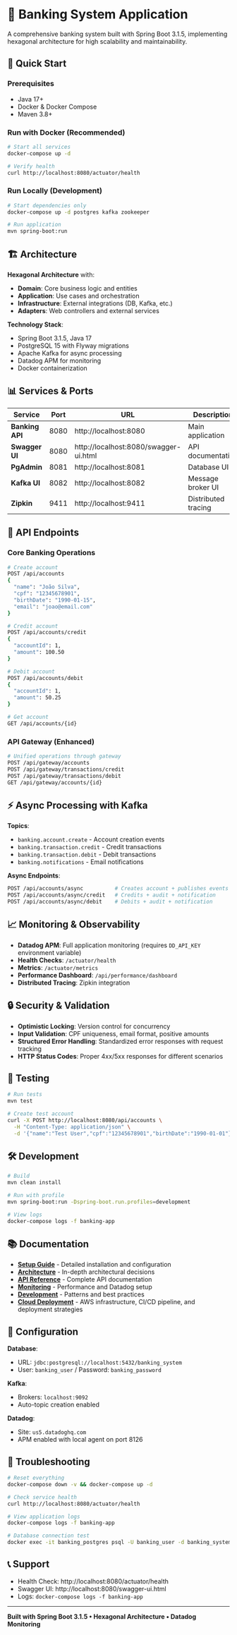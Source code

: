 # 🏦 Banking System Application

A comprehensive banking system built with Spring Boot 3.1.5, implementing hexagonal architecture for high scalability and maintainability.

## 🚀 Quick Start

### Prerequisites
- Java 17+
- Docker & Docker Compose
- Maven 3.8+

### Run with Docker (Recommended)
```bash
# Start all services
docker-compose up -d

# Verify health
curl http://localhost:8080/actuator/health
```

### Run Locally (Development)
```bash
# Start dependencies only
docker-compose up -d postgres kafka zookeeper

# Run application
mvn spring-boot:run
```

## 🏗️ Architecture

**Hexagonal Architecture** with:
- **Domain**: Core business logic and entities
- **Application**: Use cases and orchestration
- **Infrastructure**: External integrations (DB, Kafka, etc.)
- **Adapters**: Web controllers and external services

**Technology Stack**:
- Spring Boot 3.1.5, Java 17
- PostgreSQL 15 with Flyway migrations
- Apache Kafka for async processing
- Datadog APM for monitoring
- Docker containerization

## 📊 Services & Ports

| Service | Port | URL | Description |
|---------|------|-----|-------------|
| **Banking API** | 8080 | http://localhost:8080 | Main application |
| **Swagger UI** | 8080 | http://localhost:8080/swagger-ui.html | API documentation |
| **PgAdmin** | 8081 | http://localhost:8081 | Database UI |
| **Kafka UI** | 8082 | http://localhost:8082 | Message broker UI |
| **Zipkin** | 9411 | http://localhost:9411 | Distributed tracing |

## 🔌 API Endpoints

### Core Banking Operations
```bash
# Create account
POST /api/accounts
{
  "name": "João Silva",
  "cpf": "12345678901",
  "birthDate": "1990-01-15",
  "email": "joao@email.com"
}

# Credit account
POST /api/accounts/credit
{
  "accountId": 1,
  "amount": 100.50
}

# Debit account
POST /api/accounts/debit
{
  "accountId": 1,
  "amount": 50.25
}

# Get account
GET /api/accounts/{id}
```

### API Gateway (Enhanced)
```bash
# Unified operations through gateway
POST /api/gateway/accounts
POST /api/gateway/transactions/credit
POST /api/gateway/transactions/debit
GET /api/gateway/accounts/{id}
```

## ⚡ Async Processing with Kafka

**Topics**:
- `banking.account.create` - Account creation events
- `banking.transaction.credit` - Credit transactions
- `banking.transaction.debit` - Debit transactions
- `banking.notifications` - Email notifications

**Async Endpoints**:
```bash
POST /api/accounts/async          # Creates account + publishes events
POST /api/accounts/async/credit   # Credits + audit + notification
POST /api/accounts/async/debit    # Debits + audit + notification
```

## 📈 Monitoring & Observability

- **Datadog APM**: Full application monitoring (requires `DD_API_KEY` environment variable)
- **Health Checks**: `/actuator/health`
- **Metrics**: `/actuator/metrics`
- **Performance Dashboard**: `/api/performance/dashboard`
- **Distributed Tracing**: Zipkin integration

## 🔒 Security & Validation

- **Optimistic Locking**: Version control for concurrency
- **Input Validation**: CPF uniqueness, email format, positive amounts
- **Structured Error Handling**: Standardized error responses with request tracking
- **HTTP Status Codes**: Proper 4xx/5xx responses for different scenarios

## 🧪 Testing

```bash
# Run tests
mvn test

# Create test account
curl -X POST http://localhost:8080/api/accounts \
  -H "Content-Type: application/json" \
  -d '{"name":"Test User","cpf":"12345678901","birthDate":"1990-01-01"}'
```

## 🛠️ Development

```bash
# Build
mvn clean install

# Run with profile
mvn spring-boot:run -Dspring-boot.run.profiles=development

# View logs
docker-compose logs -f banking-app
```

## 📚 Documentation

- **[Setup Guide](docs/SETUP.md)** - Detailed installation and configuration
- **[Architecture](docs/ARCHITECTURE.md)** - In-depth architectural decisions
- **[API Reference](docs/API-REFERENCE.md)** - Complete API documentation
- **[Monitoring](docs/MONITORING.md)** - Performance and Datadog setup
- **[Development](docs/DEVELOPMENT.md)** - Patterns and best practices
- **[Cloud Deployment](docs/CLOUD-DEPLOYMENT.md)** - AWS infrastructure, CI/CD pipeline, and deployment strategies

## 🔧 Configuration

**Database**:
- URL: `jdbc:postgresql://localhost:5432/banking_system`
- User: `banking_user` / Password: `banking_password`

**Kafka**: 
- Brokers: `localhost:9092`
- Auto-topic creation enabled

**Datadog**:
- Site: `us5.datadoghq.com`
- APM enabled with local agent on port 8126

## 🚨 Troubleshooting

```bash
# Reset everything
docker-compose down -v && docker-compose up -d

# Check service health
curl http://localhost:8080/actuator/health

# View application logs
docker-compose logs -f banking-app

# Database connection test
docker exec -it banking_postgres psql -U banking_user -d banking_system
```

## 📞 Support

- Health Check: http://localhost:8080/actuator/health
- Swagger UI: http://localhost:8080/swagger-ui.html
- Logs: `docker-compose logs -f banking-app`

---
**Built with Spring Boot 3.1.5 • Hexagonal Architecture • Datadog Monitoring**